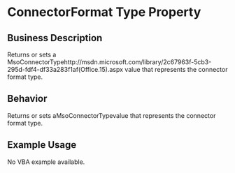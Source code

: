 # ConnectorFormat Type Property

## Business Description
Returns or sets a MsoConnectorTypehttp://msdn.microsoft.com/library/2c67963f-5cb3-295d-fdf4-df33a283f1af(Office.15).aspx value that represents the connector format type.

## Behavior
Returns or sets aMsoConnectorTypevalue that represents the connector format type.

## Example Usage
No VBA example available.
